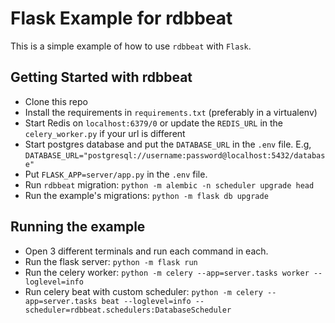 # Flask Example for rdbbeat

This is a simple example of how to use `rdbbeat` with `Flask`.

## Getting Started with rdbbeat

* Clone this repo
* Install the requirements in `requirements.txt` (preferably in a virtualenv)
* Start Redis on `localhost:6379/0` or update the `REDIS_URL` in the `celery_worker.py` if your url is different
* Start postgres database and put the `DATABASE_URL` in the `.env` file. E.g, `DATABASE_URL="postgresql://username:password@localhost:5432/database"`
* Put `FLASK_APP=server/app.py` in the `.env` file.
* Run `rdbbeat` migration: `python -m alembic -n scheduler upgrade head`
* Run the example's migrations: `python -m flask db upgrade` 

## Running the example
* Open 3 different terminals and run each command in each.
* Run the flask server: `python -m flask run`
* Run the celery worker: `python -m celery --app=server.tasks worker --loglevel=info`
* Run celery beat with custom scheduler: `python -m celery --app=server.tasks beat --loglevel=info --scheduler=rdbbeat.schedulers:DatabaseScheduler`
